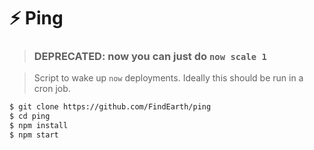 # ⚡️ Ping

> ### DEPRECATED: now you can just do `now scale 1`

> Script to wake up `now` deployments. Ideally this should be run in a cron job.

```bash
$ git clone https://github.com/FindEarth/ping
$ cd ping
$ npm install
$ npm start
```

